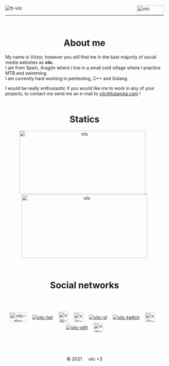 ⠀<br>
<img src="https://user-images.githubusercontent.com/78870476/137008700-2fe715d8-74a8-4a14-903a-b99ae14350f2.gif" alt="viic" align = "right" height="30" width="85" />
<img src="https://komarev.com/ghpvc/?username=tt-viic&label=Profile%20views&color=7a93c4&style=flat" align="left" alt="tt-viic" />
⠀<br>
<hr>
⠀<br>
<h1 align = "center">About me</h1>

My name is Víctor, however you will find me in the bast majority of social media websites as **viic**.<br>
I am from Spain, Aragón where i live in a small cold village where I practice MTB and swimming.<br>
I am currently hard working in pentesting, C++ and Golang.<br>

I would be really enthusiastic if you would like me to work in any of your projects, to contact me send me an e-mail to viic@tutanota.com !
⠀<br>
⠀<br>

  
<h1 align = "center">Statics</h1>
<p align = "center">
<a href="https://github.com/tt-viic/">
  <img src="https://github-readme-stats.vercel.app/api?username=tt-viic&show_icons=true&theme=nord" alt="viic" height="200" width="400" />
</a>
⠀
<a href="https://github.com/tt-viic/">
  <img src="https://github-readme-stats.vercel.app/api/top-langs?username=tt-viic&show_icons=true&locale=en&layout=compact&theme=nord" alt="viic" height="200" width="400" />
</a>
</p>


<br><h1 align = "center">Social networks</h1>
<br>
 ⠀
<p align = "center">
<a href="https://discord.gg/VGFF7gZHK2" target="blank"><img align="center" src="https://user-images.githubusercontent.com/78870476/137643387-d145abc9-c187-4b5b-b3d7-722edbe3fecf.png" alt="viic-disc" height="30" width="53" /></a>
⠀
<a href="taken-down-sorry" target="blank"><img align="center" src="https://user-images.githubusercontent.com/78870476/137511975-10854231-787e-4dbf-8191-b878cbdf1179.png" alt="viic-twt" /></a>
⠀
<a href="https://es.stackoverflow.com/users/253252/viic" target="blank"><img align="center" src="https://user-images.githubusercontent.com/78870476/137511941-b75246d4-a97a-4e37-8b91-b6b41baf88e4.png" alt="viic-stack" height="35" width="30" /></a>
⠀
<a href="https://instagram.com/viiictor.5" target="blank"><img align="center" src="https://user-images.githubusercontent.com/78870476/137511921-018548bb-00c2-4c7f-bcd2-df2388b77bf6.png" alt="viic-ig" height="30" width="30" /></a>
⠀
<a href="https://www.youtube.com/channel/UCIdEbfX6Pl6q-SMFI_l0L9Q" target="blank"><img align="center" src="https://user-images.githubusercontent.com/78870476/137514470-55bb4daa-d627-4dfc-851b-b24a316ce963.png" alt="viic-yt" /></a>
⠀
<a href="https://www.twitch.tv/viic_deb" target="blank"><img align="center" src="https://user-images.githubusercontent.com/78870476/137511960-8c6c274a-7dd6-4e70-83ad-74ef058a8c05.png" alt="viic-twitch" /></a>
⠀
<a href="https://www.tiktok.com/@viic.deb?" target="blank"><img align="center" src="https://user-images.githubusercontent.com/78870476/137511952-3994e353-0882-45aa-a124-3c5c0475ffb3.png" alt="viic-tiktok" height="30" width="30" /></a>
⠀
<a href="https://github.com/tt-viic/" target="blank"><img align="center" src="https://user-images.githubusercontent.com/78870476/137511916-fd7c6e06-55d0-4839-bc62-e0be15113a6d.png" alt="viic-gith" /></a>
⠀
<a href="https://open.spotify.com/user/216azmq5llxlo3zsmhnkwnodi?si=ba3112ac13374edb" target="blank"><img align="center" src="https://user-images.githubusercontent.com/78870476/137511933-b45c3410-2da3-45ef-be5b-d7c15b7c9531.png" alt="viic-spoty" height="30" width="30" /></a>
</p>
<br>

 ⠀
 ⠀
 ⠀
<p align = "center">© 2021⠀⠀viic <3</p>
